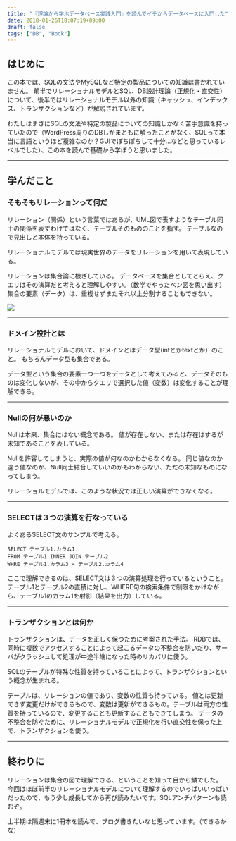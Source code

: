 ```yaml
---
title: "『理論から学ぶデータベース実践入門』を読んでイチからデータベースに入門した"
date: 2018-01-26T18:07:19+09:00
draft: false
tags: ["DB", "Book"]
---
```

## はじめに
この本では、SQLの文法やMySQLなど特定の製品についての知識は書かれていません。
前半でリレーショナルモデルとSQL、DB設計理論（正規化・直交性）について、後半ではリレーショナルモデル以外の知識（キャッシュ、インデックス、トランザクションなど）が解説されています。

わたしはまさにSQLの文法や特定の製品についての知識しかなく苦手意識を持っていたので（WordPress周りのDBしかまともに触ったことがなく、SQLって本当に言語というほど複雑なのか？GUIでぽちぽちして十分...などと思っているレベルでした）、この本を読んで基礎から学ぼうと思いました。

***

## 学んだこと

### そもそもリレーションって何だ
リレーション（関係）という言葉ではあるが、UML図で表すようなテーブル同士の関係を表すわけではなく、テーブルそのもののことを指す。
テーブルなので見出しと本体を持っている。

リレーショナルモデルでは現実世界のデータをリレーションを用いて表現している。

リレーションは集合論に根ざしている。
データベースを集合としてとらえ、クエリはその演算だと考えると理解しやすい。（数学でやったベン図を思い出す）
集合の要素（データ）は、重複せずまたそれ以上分割することもできない。

![](/images/articles/venn_diagram.png)

***

### ドメイン設計とは
リレーショナルモデルにおいて、ドメインとはデータ型(intとかtextとか）のこと。
もちろんデータ型も集合である。

データ型という集合の要素一つ一つをデータとして考えてみると、データそのものは変化しないが、その中からクエリで選択した値（変数）は変化することが理解できる。

***

### Nullの何が悪いのか
Nullは本来、集合にはない概念である。
値が存在しない、または存在はするが未知であることを表している。

Nullを許容してしまうと、実際の値が何なのかわからなくなる。
同じ値なのか違う値なのか、Null同士結合していいのかもわからない、ただの未知なものになってしまう。

リレーショルモデルでは、このような状況では正しい演算ができなくなる。

***

### SELECTは３つの演算を行なっている
よくあるSELECT文のサンプルで考える。

```
SELECT テーブル1.カラム1
FROM テーブル1 INNER JOIN テーブル2
WHRE テーブル1.カラム3 = テーブル2.カラム4
```


ここで理解できるのは、SELECT文は３つの演算処理を行っているということ。
テーブル1とテーブル2の直積に対し、WHERE句の検索条件で制限をかけながら、テーブル1のカラム1を射影（結果を出力）している。

***

### トランザクションとは何か
トランザクションは、データを正しく保つために考案された手法。
RDBでは、同時に複数でアクセスすることによって起こるデータの不整合を防いだり、サーバがクラッシュして処理が中途半端になった時のリカバリに使う。

SQLのテーブルが特殊な性質を持っていることによって、トランザクションという概念が生まれる。

テーブルは、リレーションの値であり、変数の性質も持っている。
値とは更新できず変更だけができるもので、変数は更新ができるもの。テーブルは両方の性質を持っているので、変更することも更新することもできてしまう。
データの不整合を防ぐために、リレーショナルモデルで正規化を行い直交性を保った上で、トランザクションを使う。

***

## 終わりに
リレーションは集合の図で理解できる、ということを知って目から鱗でした。
今回はほぼ前半のリレーショナルモデルについて理解するのでいっぱいいっぱいだったので、もう少し成長してから再び読みたいです。SQLアンチパターンも読むぞ。

上半期は隔週末に1冊本を読んで、ブログ書きたいなと思っています。（できるかな）

